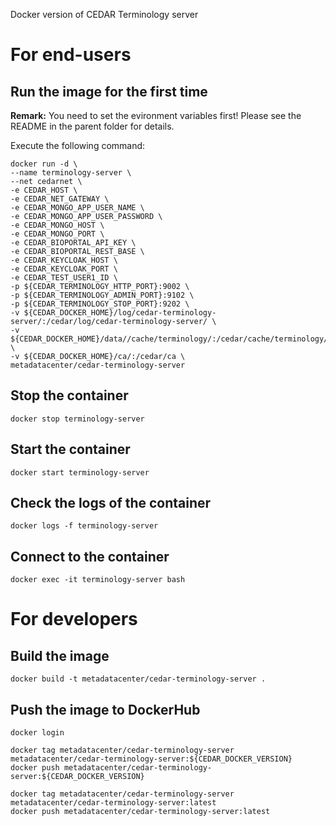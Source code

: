 Docker version of CEDAR Terminology server

# For end-users

## Run the image for the first time

**Remark:** You need to set the evironment variables first! Please see the README in the parent folder for details.

Execute the following command:

````
docker run -d \
--name terminology-server \
--net cedarnet \
-e CEDAR_HOST \
-e CEDAR_NET_GATEWAY \
-e CEDAR_MONGO_APP_USER_NAME \
-e CEDAR_MONGO_APP_USER_PASSWORD \
-e CEDAR_MONGO_HOST \
-e CEDAR_MONGO_PORT \
-e CEDAR_BIOPORTAL_API_KEY \
-e CEDAR_BIOPORTAL_REST_BASE \
-e CEDAR_KEYCLOAK_HOST \
-e CEDAR_KEYCLOAK_PORT \
-e CEDAR_TEST_USER1_ID \
-p ${CEDAR_TERMINOLOGY_HTTP_PORT}:9002 \
-p ${CEDAR_TERMINOLOGY_ADMIN_PORT}:9102 \
-p ${CEDAR_TERMINOLOGY_STOP_PORT}:9202 \
-v ${CEDAR_DOCKER_HOME}/log/cedar-terminology-server/:/cedar/log/cedar-terminology-server/ \
-v ${CEDAR_DOCKER_HOME}/data//cache/terminology/:/cedar/cache/terminology/ \
-v ${CEDAR_DOCKER_HOME}/ca/:/cedar/ca \
metadatacenter/cedar-terminology-server
````

## Stop the container

    docker stop terminology-server

## Start the container

    docker start terminology-server

## Check the logs of the container

    docker logs -f terminology-server

## Connect to the container

    docker exec -it terminology-server bash

# For developers

## Build the image

````
docker build -t metadatacenter/cedar-terminology-server .
````

## Push the image to DockerHub

````
docker login

docker tag metadatacenter/cedar-terminology-server metadatacenter/cedar-terminology-server:${CEDAR_DOCKER_VERSION}
docker push metadatacenter/cedar-terminology-server:${CEDAR_DOCKER_VERSION}

docker tag metadatacenter/cedar-terminology-server metadatacenter/cedar-terminology-server:latest
docker push metadatacenter/cedar-terminology-server:latest
````